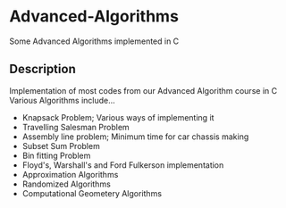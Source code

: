 # Advanced-Algorithms
Some Advanced Algorithms implemented in C

## Description 
Implementation of most codes from our Advanced Algorithm course in C
Various Algorithms include...
- Knapsack Problem; Various ways of implementing it
- Travelling Salesman Problem
- Assembly line problem; Minimum time for car chassis making
- Subset Sum Problem
- Bin fitting Problem
- Floyd's, Warshall's and Ford Fulkerson implementation
- Approximation Algorithms
- Randomized Algorithms
- Computational Geometery Algorithms
